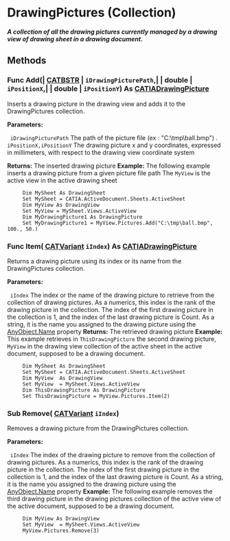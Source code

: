# DrawingPictures (Collection)

**_A collection of all the drawing pictures currently managed by a drawing view of drawing sheet in a drawing document._**

## Methods

### Func **Add**(| [CATBSTR](../System/typedef_CATBSTR_8129.md) | `iDrawingPicturePath`,| | double | `iPositionX`,| | double | `iPositionY`) As [CATIADrawingPicture](../DraftingInterfaces/interface_DrawingPicture_42512.md)

   Inserts a drawing picture in the drawing view and adds it to the DrawingPictures collection.

**Parameters:**

` iDrawingPicturePath`      The path of the picture file (ex : "C:\tmp\ball.bmp") .
` iPositionX,iPositionY`      The drawing picture x and y coordinates, expressed in millimeters, with respect to the drawing view coordinate system

**Returns:**      The inserted drawing picture  **Example:**      The following example inserts a drawing picture from a given picture file path The `MyView` is the active view in the active drawing sheet

```VBScript
     Dim MySheet As DrawingSheet
     Set MySheet = CATIA.ActiveDocument.Sheets.ActiveSheet
     Dim MyView As DrawingView
     Set MyView = MySheet.Views.ActiveView
     Dim MyDrawingPicture1 As DrawingPicture
     Set MyDrawingPicture1 = MyView.Pictures.Add("C:\tmp\ball.bmp", 100., 50.)

```

### Func **Item**( [CATVariant](../System/typedef_CATVariant_20656.md)  `iIndex`) As [CATIADrawingPicture](../DraftingInterfaces/interface_DrawingPicture_42512.md)

   Returns a drawing picture using its index or its name from the DrawingPictures collection.

**Parameters:**

` iIndex`      The index or the name of the drawing picture to retrieve from the collection of drawing pictures. As a numerics, this index is the rank of the drawing picture in the collection. The index of the first drawing picture in the collection is 1, and the index of the last drawing picture is Count. As a string, it is the name you assigned to the drawing picture using the
[AnyObject.Name](../System/interface_AnyObject_17321.htm#Name) property  **Returns:**      The retrieved drawing picture  **Example:**      This example retrieves in `ThisDrawingPicture` the second drawing picture, `MyView` in the drawing view collection of the active sheet in the active document, supposed to be a drawing document.

```VBScript
     Dim MySheet As DrawingSheet
     Set MySheet = CATIA.ActiveDocument.Sheets.ActiveSheet
     Dim MyView  As DrawingView
     Set MyView  = MySheet.Views.ActiveView
     Dim ThisDrawingPicture As DrawingPicture
     Set ThisDrawingPicture = MyView.Pictures.Item(2)

```

### Sub **Remove**( [CATVariant](../System/typedef_CATVariant_20656.md)  `iIndex`)

   Removes a drawing picture from the DrawingPictures collection.

**Parameters:**

` iIndex`      The index of the drawing picture to remove from the collection of drawing pictures. As a numerics, this index is the rank of the drawing picture in the collection. The index of the first drawing picture in the collection is 1, and the index of the last drawing picture is Count. As a string, it is the name you assigned to the drawing picture using the
[AnyObject.Name](../System/interface_AnyObject_17321.htm#Name) property  **Example:**      The following example removes the third drawing picture in the drawing pictures collection of the active view of the active document, supposed to be a drawing document.

```VBScript
     Dim MyView As DrawingView
     Set MyView  = MySheet.Views.ActiveView
     MyView.Pictures.Remove(3)

```